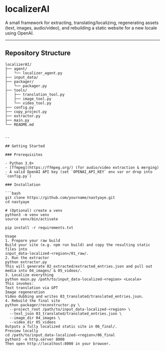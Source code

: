 # localizerAI


A small framework for extracting, translating/localizing, regenerating assets (text, images, audio/video), and rebuilding a static website for a new locale using OpenAI.

---

## Repository Structure

```text
localizerAI/
├── agent/
│   └── localizer_agent.py
├── input_data/
├── packager/
│   └── packager.py
├── tools/
│   ├── translation_tool.py
│   ├── image_tool.py
│   └── video_tool.py
├── config.py
├── copy_project.py
├── extractor.py
├── main.py
└── README.md


--

## Getting Started

### Prerequisites

- Python 3.8+  
- [ffmpeg](https://ffmpeg.org/) (for audio/video extraction & merging)  
- A valid OpenAI API key (set `OPENAI_API_KEY` env var or drop into `config.py`)

### Installation

```bash
git clone https://github.com/yourname/nastyaye.git
cd nastyaye

# (Optional) create a venv
python3 -m venv venv
source venv/bin/activate

pip install -r requirements.txt

Usage
1. Prepare your raw build
Build your site (e.g. npm run build) and copy the resulting static files into
input_data-localized-<region>/01_raw/.
2. Run the extractor
python extractor.py
This will generate 02_extracted/extracted_entries.json and pull out media into 04_images/ & 05_videos/.
3. Localize everything
python main.py /path/to/input_data-localized-<region> <Locale>
This invokes:
Text translation via GPT
Image regeneration
Video dubbing and writes 03_translated/translated_entries.json.
4. Rebuild the final site
python packager/reconstructor.py \
  --project_root /path/to/input_data-localized-<region> \
  --text_json 03_translated/translated_entries.json \
  --image_dir 04_images \
  --video_dir 05_videos
Outputs a fully localized static site in 06_final/.
Preview locally
cd /path/to/input_data-localized-<region>/06_final
python3 -m http.server 8000
Then open http://localhost:8000 in your browser.
